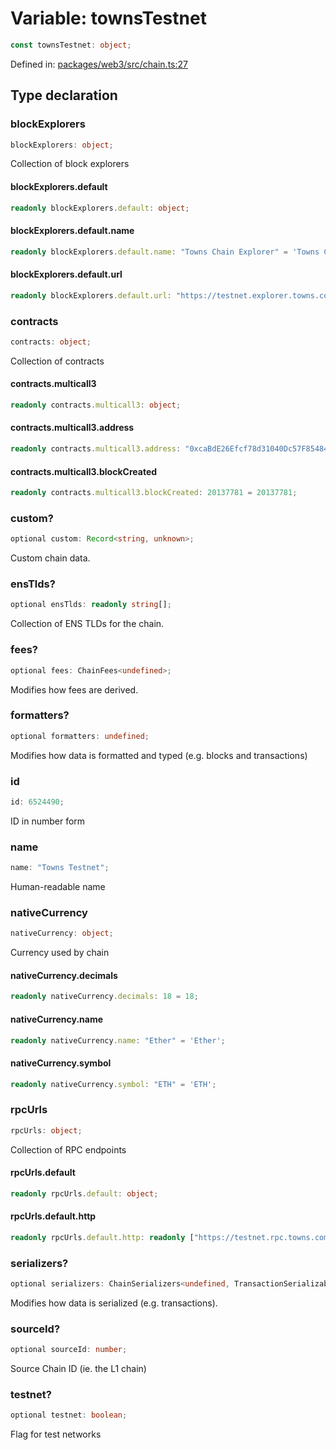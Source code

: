 # Variable: townsTestnet

```ts
const townsTestnet: object;
```

Defined in: [packages/web3/src/chain.ts:27](https://github.com/towns-protocol/towns/blob/0db1fd0ac7258e8db8cedfb6183e8eade8284fa1/packages/web3/src/chain.ts#L27)

## Type declaration

### blockExplorers

```ts
blockExplorers: object;
```

Collection of block explorers

#### blockExplorers.default

```ts
readonly blockExplorers.default: object;
```

#### blockExplorers.default.name

```ts
readonly blockExplorers.default.name: "Towns Chain Explorer" = 'Towns Chain Explorer';
```

#### blockExplorers.default.url

```ts
readonly blockExplorers.default.url: "https://testnet.explorer.towns.com/" = 'https://testnet.explorer.towns.com/';
```

### contracts

```ts
contracts: object;
```

Collection of contracts

#### contracts.multicall3

```ts
readonly contracts.multicall3: object;
```

#### contracts.multicall3.address

```ts
readonly contracts.multicall3.address: "0xcaBdE26Efcf78d31040Dc57F85484e786E0a1E13" = '0xcaBdE26Efcf78d31040Dc57F85484e786E0a1E13';
```

#### contracts.multicall3.blockCreated

```ts
readonly contracts.multicall3.blockCreated: 20137781 = 20137781;
```

### custom?

```ts
optional custom: Record<string, unknown>;
```

Custom chain data.

### ensTlds?

```ts
optional ensTlds: readonly string[];
```

Collection of ENS TLDs for the chain.

### fees?

```ts
optional fees: ChainFees<undefined>;
```

Modifies how fees are derived.

### formatters?

```ts
optional formatters: undefined;
```

Modifies how data is formatted and typed (e.g. blocks and transactions)

### id

```ts
id: 6524490;
```

ID in number form

### name

```ts
name: "Towns Testnet";
```

Human-readable name

### nativeCurrency

```ts
nativeCurrency: object;
```

Currency used by chain

#### nativeCurrency.decimals

```ts
readonly nativeCurrency.decimals: 18 = 18;
```

#### nativeCurrency.name

```ts
readonly nativeCurrency.name: "Ether" = 'Ether';
```

#### nativeCurrency.symbol

```ts
readonly nativeCurrency.symbol: "ETH" = 'ETH';
```

### rpcUrls

```ts
rpcUrls: object;
```

Collection of RPC endpoints

#### rpcUrls.default

```ts
readonly rpcUrls.default: object;
```

#### rpcUrls.default.http

```ts
readonly rpcUrls.default.http: readonly ["https://testnet.rpc.towns.com/http"];
```

### serializers?

```ts
optional serializers: ChainSerializers<undefined, TransactionSerializable>;
```

Modifies how data is serialized (e.g. transactions).

### sourceId?

```ts
optional sourceId: number;
```

Source Chain ID (ie. the L1 chain)

### testnet?

```ts
optional testnet: boolean;
```

Flag for test networks
